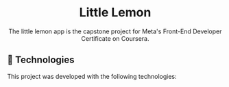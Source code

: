 <h1 align="center"> Little Lemon  </h1>

<p align="center">
The little lemon app is the capstone project for Meta's Front-End Developer Certificate on Coursera. <br/>
</p>

<h2 id="technologies">🚀 Technologies</h2>

This project was developed with the following technologies:


